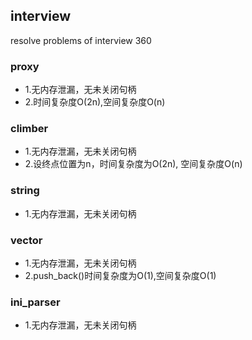 ## interview
resolve problems of interview 360

### proxy
 - 1.无内存泄漏，无未关闭句柄
 - 2.时间复杂度O(2n),空间复杂度O(n)

### climber
 - 1.无内存泄漏，无未关闭句柄
 - 2.设终点位置为n，时间复杂度为O(2n), 空间复杂度O(n)

### string
 - 1.无内存泄漏，无未关闭句柄

### vector
 - 1.无内存泄漏，无未关闭句柄
 - 2.push_back()时间复杂度为O(1),空间复杂度O(1)

### ini_parser
 - 1.无内存泄漏，无未关闭句柄
